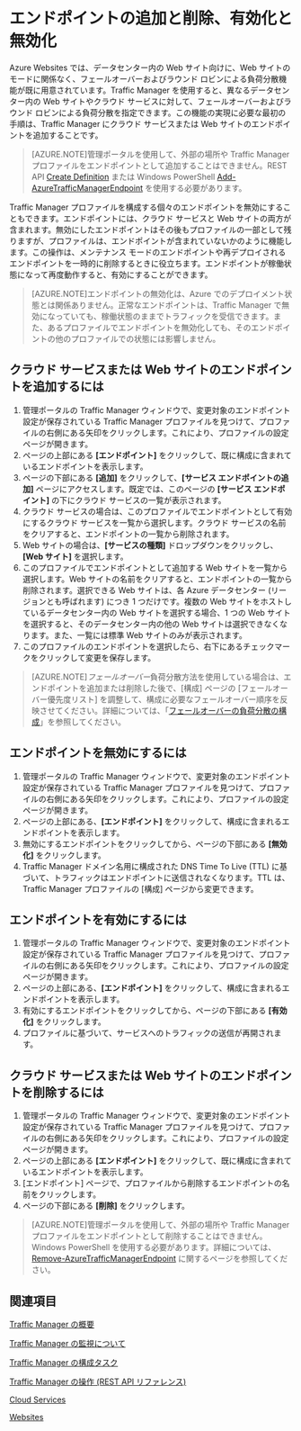 <properties
   pageTitle="Traffic Manager でのエンドポイントの管理"
   description="この記事では、Traffic Manager からエンドポイントの追加、削除、有効化、無効化を行う方法について説明します。"
   services="traffic-manager"
   documentationCenter=""
   authors="joaoma"
   manager="adinah"
   editor="tysonn" />
<tags
   ms.service="traffic-manager"
   ms.devlang="na"
   ms.topic="get-started-article"
   ms.tgt_pltfrm="na"
   ms.workload="infrastructure-services"
   ms.date="05/27/2015"
   ms.author="joaoma;cherylmc" />

# エンドポイントの追加と削除、有効化と無効化

Azure Websites では、データセンター内の Web サイト向けに、Web サイトのモードに関係なく、フェールオーバーおよびラウンド ロビンによる負荷分散機能が既に用意されています。Traffic Manager を使用すると、異なるデータセンター内の Web サイトやクラウド サービスに対して、フェールオーバーおよびラウンド ロビンによる負荷分散を指定できます。この機能の実現に必要な最初の手順は、Traffic Manager にクラウド サービスまたは Web サイトのエンドポイントを追加することです。

>[AZURE.NOTE]管理ポータルを使用して、外部の場所や Traffic Manager プロファイルをエンドポイントとして追加することはできません。REST API [Create Definition](http://go.microsoft.com/fwlink/p/?LinkId=400772) または Windows PowerShell [Add-AzureTrafficManagerEndpoint](http://go.microsoft.com/fwlink/p/?LinkId=400774) を使用する必要があります。

Traffic Manager プロファイルを構成する個々のエンドポイントを無効にすることもできます。エンドポイントには、クラウド サービスと Web サイトの両方が含まれます。無効にしたエンドポイントはその後もプロファイルの一部として残りますが、プロファイルは、エンドポイントが含まれていないかのように機能します。この操作は、メンテナンス モードのエンドポイントや再デプロイされるエンドポイントを一時的に削除するときに役立ちます。エンドポイントが稼働状態になって再度動作すると、有効にすることができます。

>[AZURE.NOTE]エンドポイントの無効化は、Azure でのデプロイメント状態とは関係ありません。正常なエンドポイントは、Traffic Manager で無効になっていても、稼働状態のままでトラフィックを受信できます。また、あるプロファイルでエンドポイントを無効化しても、そのエンドポイントの他のプロファイルでの状態には影響しません。

## クラウド サービスまたは Web サイトのエンドポイントを追加するには


1. 管理ポータルの Traffic Manager ウィンドウで、変更対象のエンドポイント設定が保存されている Traffic Manager プロファイルを見つけて、プロファイルの右側にある矢印をクリックします。これにより、プロファイルの設定ページが開きます。
2. ページの上部にある **[エンドポイント]** をクリックして、既に構成に含まれているエンドポイントを表示します。
3. ページの下部にある **[追加]** をクリックして、**[サービス エンドポイントの追加]** ページにアクセスします。既定では、このページの **[サービス エンドポイント]** の下にクラウド サービスの一覧が表示されます。
4. クラウド サービスの場合は、このプロファイルでエンドポイントとして有効にするクラウド サービスを一覧から選択します。クラウド サービスの名前をクリアすると、エンドポイントの一覧から削除されます。
5. Web サイトの場合は、**[サービスの種類]** ドロップダウンをクリックし、**[Web サイト]** を選択します。
6. このプロファイルでエンドポイントとして追加する Web サイトを一覧から選択します。Web サイトの名前をクリアすると、エンドポイントの一覧から削除されます。選択できる Web サイトは、各 Azure データセンター (リージョンとも呼ばれます) につき 1 つだけです。複数の Web サイトをホストしているデータセンター内の Web サイトを選択する場合、1 つの Web サイトを選択すると、そのデータセンター内の他の Web サイトは選択できなくなります。また、一覧には標準 Web サイトのみが表示されます。
7. このプロファイルのエンドポイントを選択したら、右下にあるチェックマークをクリックして変更を保存します。

>[AZURE.NOTE]*フェールオーバー*負荷分散方法を使用している場合は、エンドポイントを追加または削除した後で、[構成] ページの [フェールオーバー優先度リスト] を調整して、構成に必要なフェールオーバー順序を反映させてください。詳細については、「[フェールオーバーの負荷分散の構成](traffic-manager-configure-failover-load-balancing.md)」を参照してください。

## エンドポイントを無効にするには

1. 管理ポータルの Traffic Manager ウィンドウで、変更対象のエンドポイント設定が保存されている Traffic Manager プロファイルを見つけて、プロファイルの右側にある矢印をクリックします。これにより、プロファイルの設定ページが開きます。
2. ページの上部にある、**[エンドポイント]** をクリックして、構成に含まれるエンドポイントを表示します。
3. 無効にするエンドポイントをクリックしてから、ページの下部にある **[無効化]** をクリックします。
4. Traffic Manager ドメイン名用に構成された DNS Time To Live (TTL) に基づいて、トラフィックはエンドポイントに送信されなくなります。TTL は、Traffic Manager プロファイルの [構成] ページから変更できます。

## エンドポイントを有効にするには

1. 管理ポータルの Traffic Manager ウィンドウで、変更対象のエンドポイント設定が保存されている Traffic Manager プロファイルを見つけて、プロファイルの右側にある矢印をクリックします。これにより、プロファイルの設定ページが開きます。
2. ページの上部にある、**[エンドポイント]** をクリックして、構成に含まれるエンドポイントを表示します。
3. 有効にするエンドポイントをクリックしてから、ページの下部にある **[有効化]** をクリックします。
4. プロファイルに基づいて、サービスへのトラフィックの送信が再開されます。

## クラウド サービスまたは Web サイトのエンドポイントを削除するには


1. 管理ポータルの Traffic Manager ウィンドウで、変更対象のエンドポイント設定が保存されている Traffic Manager プロファイルを見つけて、プロファイルの右側にある矢印をクリックします。これにより、プロファイルの設定ページが開きます。
2. ページの上部にある **[エンドポイント]** をクリックして、既に構成に含まれているエンドポイントを表示します。
3. [エンドポイント] ページで、プロファイルから削除するエンドポイントの名前をクリックします。
4. ページの下部にある **[削除]** をクリックします。

>[AZURE.NOTE]管理ポータルを使用して、外部の場所や Traffic Manager プロファイルをエンドポイントとして削除することはできません。Windows PowerShell を使用する必要があります。詳細については、[Remove-AzureTrafficManagerEndpoint](https://msdn.microsoft.com/library/dn690251.aspx) に関するページを参照してください。

## 関連項目

[Traffic Manager の概要](traffic-manager-overview.md)

[Traffic Manager の監視について](traffic-manager-monitoring.md)

[Traffic Manager の構成タスク](https://msdn.microsoft.com/library/azure/hh744830.aspx)

[Traffic Manager の操作 (REST API リファレンス)](http://go.microsoft.com/fwlink/p/?LinkID=313584)

[Cloud Services](http://go.microsoft.com/fwlink/?LinkId=314074)

[Websites](http://go.microsoft.com/fwlink/p/?LinkId=393327)
 

<!---HONumber=August15_HO6-->